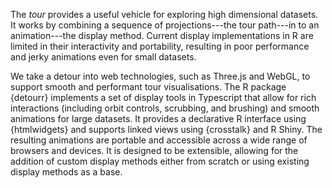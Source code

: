 The _tour_ provides a useful vehicle for exploring high dimensional datasets. It works by combining a sequence of projections---the tour path---in to an animation---the display method. Current display implementations in R are limited in their interactivity and portability, resulting in poor performance and jerky animations even for small datasets.

We take a detour into web technologies, such as Three.js and WebGL, to support smooth and performant tour visualisations. The R package {detourr} implements a set of display tools in Typescript that allow for rich interactions (including orbit controls, scrubbing, and brushing) and smooth animations for large datasets. It provides a declarative R interface using {htmlwidgets} and supports linked views using {crosstalk} and R Shiny. The resulting animations are portable and accessible across a wide range of browsers and devices. It is designed to be extensible, allowing for the addition of custom display methods either from scratch or using existing display methods as a base.
